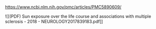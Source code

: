 
https://www.ncbi.nlm.nih.gov/pmc/articles/PMC5890609/

![[(PDF) Sun exposure over the life course and associations with multiple sclerosis - 2018 - NEUROLOGY2017839183.pdf]]
